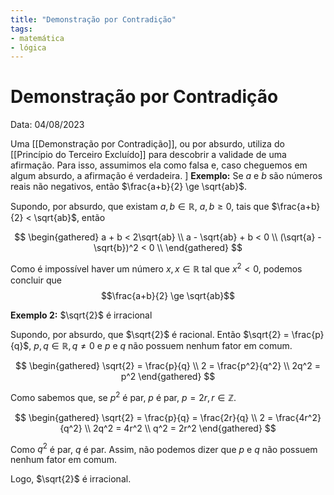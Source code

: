 ```yaml
---
title: "Demonstração por Contradição"
tags:
- matemática
- lógica
---
```

# Demonstração por Contradição

Data: 04/08/2023

Uma [[Demonstração por Contradição]], ou por absurdo, utiliza do [[Princípio do Terceiro Excluído]] para descobrir a validade de uma afirmação. Para isso, assumimos ela como falsa e, caso cheguemos em algum absurdo, a afirmação é verdadeira.
]
**Exemplo:** Se $a$ e $b$ são números reais não negativos, então $\frac{a+b}{2} \ge \sqrt{ab}$.

Supondo, por absurdo, que existam $a,b \in \mathbb{R}$, $a,b \geqslant 0$, tais que $\frac{a+b}{2} < \sqrt{ab}$, então

$$
\begin{gathered}
a + b < 2\sqrt{ab} \\
a - \sqrt{ab} + b < 0 \\
(\sqrt{a} - \sqrt{b})^2 < 0 \\
\end{gathered}
$$

Como é impossível haver um número $x, x \in \mathbb{R}$ tal que $x^2 < 0$, podemos concluir que
$$\frac{a+b}{2} \ge \sqrt{ab}$$

**Exemplo 2:** $\sqrt{2}$ é irracional

Supondo, por absurdo, que $\sqrt{2}$ é racional. Então $\sqrt{2} = \frac{p}{q}$, $p,q \in \mathbb{R}, q \neq 0$ e $p$ e $q$ não possuem nenhum fator em comum.

$$
\begin{gathered}
\sqrt{2} = \frac{p}{q} \\
2 = \frac{p^2}{q^2} \\
2q^2 = p^2
\end{gathered}
$$

Como sabemos que, se $p^2$ é par, $p$ é par, $p = 2r, r \in \mathbb{Z}$.

$$
\begin{gathered}
\sqrt{2} = \frac{p}{q} = \frac{2r}{q} \\
2 = \frac{4r^2}{q^2} \\
2q^2 = 4r^2 \\
q^2 = 2r^2
\end{gathered}
$$

Como $q^2$ é par, $q$ é par. Assim, não podemos dizer que $p$ e $q$ não possuem nenhum fator em comum.

Logo, $\sqrt{2}$ é irracional.